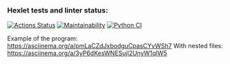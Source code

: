 ### Hexlet tests and linter status:
[![Actions Status](https://github.com/JduMoment/python-project-50/actions/workflows/hexlet-check.yml/badge.svg)](https://github.com/JduMoment/python-project-50/actions)
[![Maintainability](https://api.codeclimate.com/v1/badges/400d66b15aa2310f7ceb/maintainability)](https://codeclimate.com/github/JduMoment/python-project-50/maintainability)
[![Python CI](https://github.com/JduMoment/python-project-50/actions/workflows/boilerplate.yml/badge.svg)](https://github.com/JduMoment/python-project-50/actions/workflows/boilerplate.yml)

Example of the program: https://asciinema.org/a/pmLaCZdJxbodguCpasCYvWSh7
With nested files: https://asciinema.org/a/3yP6dKesWNESujl2UnyW1qlW5

